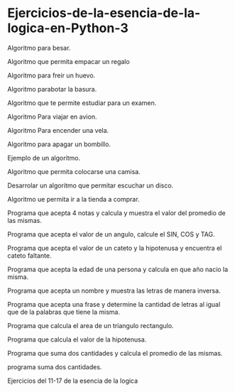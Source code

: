 # Ejercicios-de-la-esencia-de-la-logica-en-Python-3

Algoritmo para besar.

Algoritmo que permita empacar un regalo

Algoritmo para freir un huevo.

Algoritmo parabotar la basura.

Algoritmo que te permite estudiar para un examen.

Algoritmo Para viajar en avion.

Algoritmo Para encender una vela.

Algoritmo para apagar un bombillo.

Ejemplo de un algoritmo.

Algoritmo que permita colocarse una camisa.

Desarrolar un algoritmo que permitar escuchar un disco.

Algoritmo ue permita ir a la tienda a comprar.

Programa que acepta 4 notas y calcula y muestra el valor del promedio de las mismas.

Programa que acepta el valor de un angulo, calcule el SIN, COS y TAG.

Programa que acepta el valor de un cateto y la hipotenusa y encuentra el cateto faltante.

Programa que acepta la edad de una persona y calcula en que año nacio la misma.

Programa que acepta un nombre y muestra las letras de manera inversa.

Programa que acepta una frase y determine la cantidad de letras al igual que de la palabras que tiene la misma.

Programa que calcula el area de un triangulo rectangulo.

Programa que calcula el valor de la hipotenusa.

Programa que suma dos cantidades y calcula el promedio de las mismas.

programa suma dos cantidades.

Ejercicios del 11-17 de la esencia de la logica

